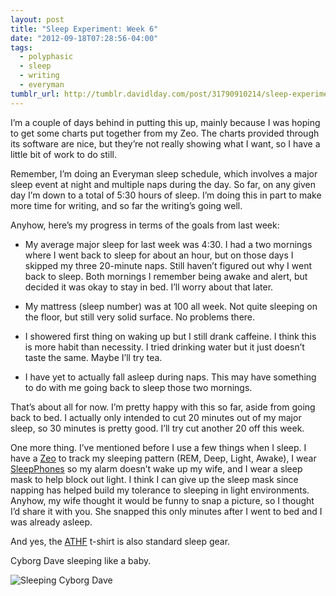 ```yaml
---
layout: post
title: "Sleep Experiment: Week 6"
date: "2012-09-18T07:28:56-04:00"
tags:
  - polyphasic
  - sleep
  - writing
  - everyman
tumblr_url: http://tumblr.davidlday.com/post/31790910214/sleep-experiment-week-6
---
```


I’m a couple of days behind in putting this up, mainly because I was hoping to
get some charts put together from my Zeo. The charts provided through its
software are nice, but they’re not really showing what I want, so I have a
little bit of work to do still.

Remember, I’m doing an Everyman sleep schedule, which involves a major sleep
event at night and multiple naps during the day. So far, on any given day I’m
down to a total of 5:30 hours of sleep. I’m doing this in part to make more time
for writing, and so far the writing’s going well.

Anyhow, here’s my progress in terms of the goals from last week:

- My average major sleep for last week was 4:30. I had a two mornings where I
  went back to sleep for about an hour, but on those days I skipped my three
  20-minute naps. Still haven’t figured out why I went back to sleep. Both
  mornings I remember being awake and alert, but decided it was okay to stay in
  bed. I’ll worry about that later.

- My mattress (sleep number) was at 100 all week. Not quite sleeping on the
  floor, but still very solid surface. No problems there.

- I showered first thing on waking up but I still drank caffeine. I think this
  is more habit than necessity. I tried drinking water but it just doesn’t taste
  the same. Maybe I’ll try tea.

- I have yet to actually fall asleep during naps. This may have something to do
  with me going back to sleep those two mornings.

That’s about all for now. I’m pretty happy with this so far, aside from going
back to bed. I actually only intended to cut 20 minutes out of my major sleep,
so 30 minutes is pretty good. I’ll try cut another 20 off this week.

One more thing. I’ve mentioned before I use a few things when I sleep. I have a
[Zeo](http://www.myzeo.com/) to track my sleeping pattern (REM, Deep, Light,
Awake), I wear [SleepPhones](http://www.sleepphones.com/) so my alarm doesn’t
wake up my wife, and I wear a sleep mask to help block out light. I think I can
give up the sleep mask since napping has helped build my tolerance to sleeping
in light environments. Anyhow, my wife thought it would be funny to snap a
picture, so I thought I’d share it with you. She snapped this only minutes after
I went to bed and I was already asleep.

And yes, the
[ATHF](http://www.adultswim.com/shows/aqua-teen-hunger-force/index.html) t-shirt
is also standard sleep gear.

Cyborg Dave sleeping like a baby.

![Sleeping Cyborg Dave](/assets/imported/tumblr/tumblr_majm54RiUy1r5rd2t.jpg)

